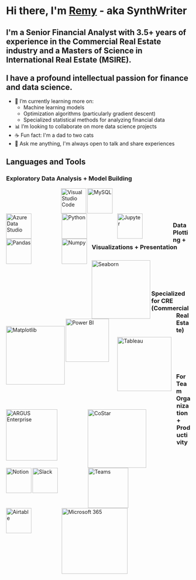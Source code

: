 # Hi there, I'm <a href="https://linkedin.com/in/remy-marin">Remy</a> - aka SynthWriter

<!--
Alternate header
# Hi there, I'm <a href="https://remymarin.com">Remy</a> - aka SynthWriter
(Website coming soon)

Alternate idea (adding LinkedIn + Website icons)
<img align="left" alt="Website" width="29px" src="https://upload.wikimedia.org/wikipedia/commons/f/f2/Website_logo_2.png" />
-->

## I'm a Senior Financial Analyst with 3.5+ years of experience in the Commercial Real Estate industry and a Masters of Science in International Real Estate (MSIRE). <br /> <br /> I have a profound intellectual passion for finance and data science.

- 🌱 I’m currently learning more on:
  - Machine learning models
  - Optimization algorithms (particularly gradient descent)
  - Specialized statistical methods for analyzing financial data
- 📊 I’m looking to collaborate on more data science projects
- ☕ Fun fact: I'm a dad to two cats
- 💬 Ask me anything, I'm always open to talk and share experiences

## Languages and Tools

### Exploratory Data Analysis + Model Building
<img align="left" alt="Visual Studio Code" width="69px" src="https://cdn.jsdelivr.net/gh/devicons/devicon/icons/vscode/vscode-original.svg" style="padding-left:150px;" />
<img align="left" alt="MySQL" width="69px" src="https://cdn.jsdelivr.net/gh/devicons/devicon/icons/mysql/mysql-original.svg" style="padding-right:80px;" />
<img align="left" alt="Azure Data Studio" width="69px" src="https://user-images.githubusercontent.com/45159366/57836466-a1be6800-7775-11e9-9dc3-99a19b647b6b.png" style="padding-right:80px;" />
<img align="left" alt="Python" width="69px" src="https://cdn.jsdelivr.net/npm/devicon@2.0.0/icons/python/python-original.svg" style="padding-right:80px;" />
<img align="left" alt="Jupyter" width="69px" src="https://cdn.jsdelivr.net/gh/devicons/devicon/icons/jupyter/jupyter-original.svg" style="padding-right:80px;" />
<img align="left" alt="Pandas" width="69px" src="https://cdn.jsdelivr.net/gh/devicons/devicon/icons/pandas/pandas-original.svg" style="padding-right:80px;" />
<img align="left" alt="Numpy" width="69px" src="https://cdn.jsdelivr.net/gh/devicons/devicon/icons/numpy/numpy-original.svg" style="padding-right:10px;" />

<br />
<br />
<br />
<br />

### Data Plotting + Visualizations + Presentation
<img align="left" alt="Seaborn" width="160px" src="https://user-images.githubusercontent.com/315810/92255284-156f1180-eea0-11ea-9d2d-be8262670e8c.png" style="padding-top:10px;" />
<img align="left" alt="Matplotlib" width="160px" src="https://matplotlib.org/_static/images/logo2.svg" style="padding-top:20px;" />
<img align="left" alt="Power BI" width="118px" src="https://logos-world.net/wp-content/uploads/2022/02/Power-BI-Logo.png" style="padding-right:10px;" />
<img align="left" alt="Tableau" width="148px" src="https://logos-world.net/wp-content/uploads/2021/10/Tableau-Logo.png" style="padding: 50px 10px;" />

<br />
<br />
<br />
<br />

### Specialized for CRE (Commercial Real Estate)
<img align="left" alt="ARGUS Enterprise" width="140px" src="https://www.insightpartners.com//assets/media/2018/03/argus.png" style="padding-right:80px;" />
<img align="left" alt="CoStar" width="160px" src="https://www.nqgap.com/nq-content/uploads/resource-logo_costar.png" style="padding-right:80px;" />


<br />
<br />
<br />
<br />

### For Team Organization + Productivity
<img align="left" alt="Notion" width="69px" src="https://upload.wikimedia.org/wikipedia/commons/4/45/Notion_app_logo.png?20200221181224" />
<img align="left" alt="Slack" width="69px" src="https://cdn.freebiesupply.com/logos/large/2x/slack-logo-icon.png" style="padding-right:80px;" />
<img align="left" alt="Teams" width="110px" src="https://logos-world.net/wp-content/uploads/2021/04/Microsoft-Teams-Logo.png" style="padding-right:80px;" />
<img align="left" alt="Airtable" width="69px" src="https://outfunnel.com/wp-content/uploads/2020/12/airtable-icon.png" style="padding-right:80px;" />
<img align="left" alt="Microsoft 365" width="180px" src="https://logos-world.net/wp-content/uploads/2021/02/Microsoft-Office-365-Logo.png" style="padding-right:80px;" />
